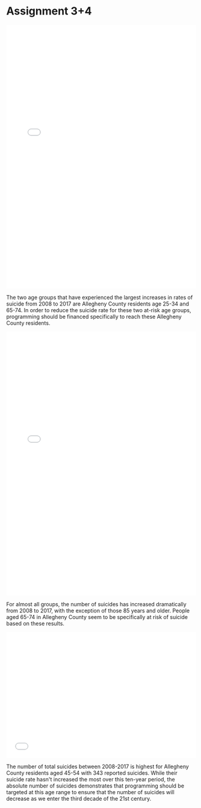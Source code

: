 # Assignment 3+4

<iframe title="Number of suicides by year and age group, 2008-2017" aria-label="Interactive line chart" id="datawrapper-chart-aR0sO" src="//datawrapper.dwcdn.net/aR0sO/1/" scrolling="no" frameborder="0" style="width: 0; min-width: 100% !important; border: none;" height="700"></iframe><script type="text/javascript">!function(){"use strict";window.addEventListener("message",function(a){if(void 0!==a.data["datawrapper-height"])for(var e in a.data["datawrapper-height"]){var t=document.getElementById("datawrapper-chart-"+e)||document.querySelector("iframe[src*='"+e+"']");t&&(t.style.height=a.data["datawrapper-height"][e]+"px")}})}();</script>

The two age groups that have experienced the largest increases in rates of suicide from 2008 to 2017 are Allegheny County residents age 25-34 and 65-74. In order to reduce the suicide rate for these two at-risk age groups, programming should be financed specifically to reach these Allegheny County residents.

<iframe title="Number of suicides by year and age group, 2008-2017" aria-label="Interactive line chart" id="datawrapper-chart-aR0sO" src="//datawrapper.dwcdn.net/aR0sO/1/" scrolling="no" frameborder="0" style="width: 0; min-width: 100% !important; border: none;" height="700"></iframe><script type="text/javascript">!function(){"use strict";window.addEventListener("message",function(a){if(void 0!==a.data["datawrapper-height"])for(var e in a.data["datawrapper-height"]){var t=document.getElementById("datawrapper-chart-"+e)||document.querySelector("iframe[src*='"+e+"']");t&&(t.style.height=a.data["datawrapper-height"][e]+"px")}})}();</script>

For almost all groups, the number of suicides has increased dramatically from 2008 to 2017, with the exception of those 85 years and older. People aged 65-74 in Allegheny County seem to be specifically at risk of suicide based on these results. 

<iframe title="Total number of suicides by age group, 2008-2017" aria-label="Column Chart" id="datawrapper-chart-aR0sO" src="//datawrapper.dwcdn.net/aR0sO/2/" scrolling="no" frameborder="0" style="width: 0; min-width: 100% !important; border: none;" height="334"></iframe><script type="text/javascript">!function(){"use strict";window.addEventListener("message",function(a){if(void 0!==a.data["datawrapper-height"])for(var e in a.data["datawrapper-height"]){var t=document.getElementById("datawrapper-chart-"+e)||document.querySelector("iframe[src*='"+e+"']");t&&(t.style.height=a.data["datawrapper-height"][e]+"px")}})}();</script>

The number of total suicides between 2008-2017 is highest for Allegheny County residents aged 45-54 with 343 reported suicides. While their suicide rate hasn't increased the most over this ten-year period, the absolute number of suicides demonstrates that programming should be targeted at this age range to ensure that the number of suicides will decrease as we enter the third decade of the 21st century.
